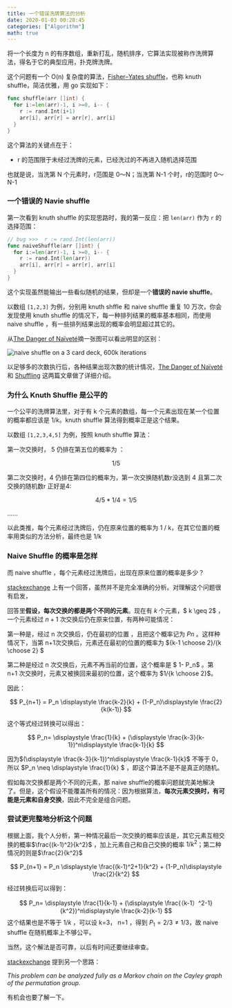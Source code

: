 ```yaml
---
title: 一个错误洗牌算法的分析
date: 2020-01-03 00:28:45
categories: ["Algorithm"]
math: true
---
```



将一个长度为 n 的有序数组，重新打乱，随机排序，它算法实现被称作洗牌算法，得名于它的典型应用，扑克牌洗牌。
<!--more-->


这个问题有一个 O(n) 复杂度的算法，[Fisher–Yates shuffle]([https://en.wikipedia.org/wiki/Fisher%E2%80%93Yates_shuffle](https://en.wikipedia.org/wiki/Fisher–Yates_shuffle))，也称 knuth shuffle，简洁优雅，用 go  实现如下：

```go
func shuffle(arr []int) {
  for i:=len(arr)-1, i >=0, i-- {
    r := rand.Int(i+1)
    arr[i], arr[r] = arr[r], arr[i]
  }
}
```

这个算法的关键点在于：

- r 的范围限于未经过洗牌的元素，已经洗过的不再进入随机选择范围

也就是说，当洗第 N 个元素时，r范围是 0～N；当洗第 N-1 个时，r的范围时 0～N-1

### 一个错误的 Navie shuffle 

第一次看到 knuth shuffle 的实现思路时，我的第一反应：把 `len(arr)` 作为 `r`  的选择范围：

```go
// bug >>>  r := rand.Int(len(arr))
func naiveShuffle(arr []int) {
  for i:=len(arr)-1, i >=0, i-- {
    r := rand.Int(len(arr))
    arr[i], arr[r] = arr[r], arr[i]
  }
}
```

这个实现虽然能输出一些看似随机的结果，但却是一个**错误的 navie shuffle**。

以数组 `[1,2,3]`  为例，分别用 knuth shffle 和 naive shuffle 重复 10 万次，你会发现使用 knuth shuffle 的情况下，每一种排列结果的概率基本相同，而使用 naive shuffle ，有一些排列结果出现的概率会明显超过其它的。

从[The Danger of Naïveté](https://blog.codinghorror.com/the-danger-of-naivete/)摘一张图可以看出明显的区别：

![naive shuffle on a 3 card deck, 600k iterations](https://blog.codinghorror.com/content/images/uploads/2007/12/6a0120a85dcdae970b0120a86da1f3970b-pi.png)

以足够多的次数执行后，各种结果出现次数的统计情况，[The Danger of Naïveté](https://blog.codinghorror.com/the-danger-of-naivete/)  和 [Shuffling](http://datagenetics.com/blog/november42014/index.html) 这两篇文章做了详细介绍。



### 为什么 Knuth Shuffle 是公平的



一个公平的洗牌算法里，对于有 k 个元素的数组，每一个元素出现在某一个位置的概率都应该是 $1/k$。knuth shuffle 算法得到概率正是这个结果。

以数组 `[1,2,3,4,5]` 为例，按照 knuth shuffle 算法：

第一次交换时， 5 仍排在第五位的概率为 ：

$$1/5$$

第二次交换时，4 仍排在第四位的概率为，第一次交换随机数r没选到 4 且第二次交换的随机数r 正好是4:

$$4/5 * 1/4 = 1/5$$

......

以此类推，每个元素经过洗牌后，仍在原来位置的概率为 1 / k，在其它位置的概率用类似的方法分析，最终也是 1/k



### Naive Shuffle 的概率是怎样

而 naive shuffle ，每个元素经过洗牌后，出现在原来位置的概率是多少？

[stackexchange](https://stats.stackexchange.com/a/3087) 上有一个回答，虽然并不是完全准确的分析。对理解这个问题很有启发，

回答里**假设，每次交换的都是两个不同的元素**。现在有 $k$ 个元素，$ k \geq 2$ ， 一个元素经过 $n+1$ 次交换后仍在原来位置，有两种可能情况：

第一种是，经过 n 次交换后，仍在最初的位置 ，且把这个概率记为 $Pn$ 。这样种情况下，当第 n+1次交换后，元素还在最初的位置的概率为 ${k-1 \choose 2}/{k \choose 2} $ 

第二种是经过 n 次交换后，元素不再当前的位置，这个概率是 $ 1- P_n$ 。第 n+1 次交换时，元素又被换回来最初的位置，这个概率为  $1/{k \choose 2}$。

因此：

$$
P_{n+1} = P_n \displaystyle \frac{k-2}{k} + (1-P_n)\displaystyle \frac{2}{k(k-1)}
$$

这个等式经过转换可以得出：

$$
P_n= \displaystyle \frac{1}{k} + (\displaystyle \frac{k-3}{k-1})^n\displaystyle \frac{k-1}{k}
$$


因为$(\displaystyle \frac{k-3}{k-1})^n\displaystyle \frac{k-1}{k}$ 不等于 0， 所以 $P_n \neq \displaystyle \frac{1}{k} $ ，即这个算法不是不是真正的随机。



假如每次交换都是两个不同的元素，那 naive shuffle的概率问题就完美地解决了。但是，这个假设不能覆盖所有的情况：因为根据算法，**每次元素交换时，有可能是元素和自身交换**，因此不完全是组合问题。

### 尝试更完整地分析这个问题

根据上面，我个人分析，第一种情况最后一次交换的概率应该是，其它元素互相交换的概率$\frac{(k-1)^2}{k^2}$ ，加上元素自己和自己交换的概率 $1/k^2$；第二种情况的则是$\frac{2}{k^2}$ 

$$
P_{n+1} = P_n \displaystyle \frac{(k-1)^2+1}{k^2} + (1-P_n)\displaystyle \frac{2}{k^2}
$$

经过转换后可以得到：

$$
P_n= \displaystyle \frac{1}{k-1} + (\displaystyle \frac{（k-1）^2-1}{k^2})^n\displaystyle \frac{k-2}{k-1}
$$
这个结果也是不等于 $1/k$ ，可以设 k=3， n=1 ，得到 $P_1 = 2/3 \ne 1/3$，故 naive shuffle 在随机概率上不够公平。

当然，这个解法是否可靠，以后有时间还要继续审查。

[stackexchange](https://stats.stackexchange.com/a/3087) 提到另一个思路：

*This problem can be analyzed fully as a Markov chain on the Cayley graph of the permutation group.*

有机会也要了解一下。
